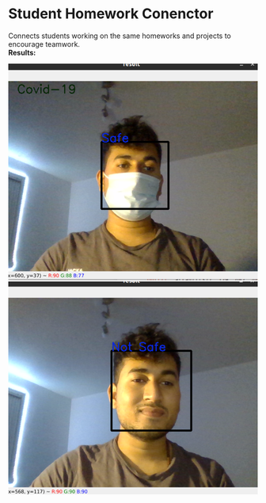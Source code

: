 # Student Homework Conenctor
Connects students working on the same homeworks and projects to encourage teamwork.\
**Results:** 

![alt text](https://github.com/Deburama1/AI-Mask-FJ/blob/main/Test1.png)
![alt text](https://github.com/Deburama1/AI-Mask-FJ/blob/main/test2.png)
